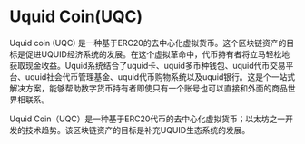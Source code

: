 # Uquid Coin(UQC)

Uquid coin (UQC) 是一种基于ERC20的去中心化虚拟货币。这个区块链资产的目标是促进UQUID经济系统的发展。在这个虚拟革命中，代币持有者将立马轻松地获取现金收益。Uquid系统结合了uquid卡、uquid多币种钱包、uquid代币交易平台、uquid社会代币管理基金、uquid代币购物系统以及uquid银行。这是个一站式解决方案，能够帮助数字货币持有者即使只有一个账号也可以直接和外面的商品世界相联系。

Uquid Coin（UQC）是一种基于ERC20代币的去中心化虚拟货币；以太坊之一开发的技术趋势。该区块链资产的目标是补充UQUID生态系统的发展。
